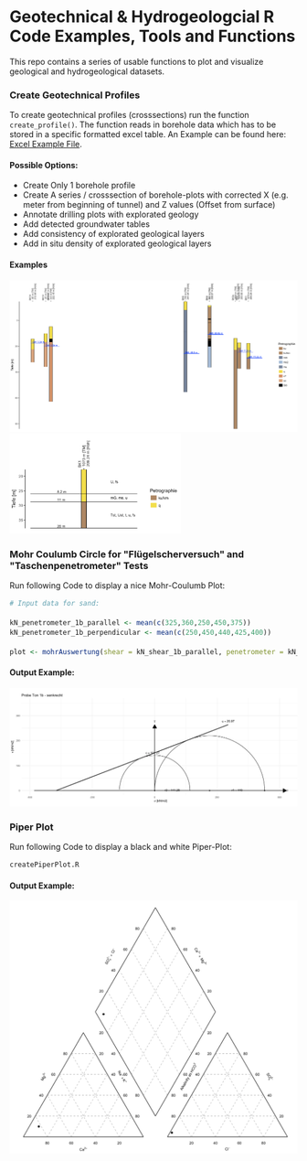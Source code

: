 # Geotechnical & Hydrogeologcial R Code Examples, Tools and Functions
This repo contains a series of usable functions to plot and visualize geological and hydrogeological datasets.

### Create Geotechnical Profiles
To create geotechnical profiles (crosssections) run the function `create_profile()`. The function reads in borehole data which has to be stored in a specific formatted excel table. An Example can be found here: [Excel Example File](borehole-template/borehole-data.xlsx).

#### Possible Options:
* Create Only 1 borehole profile
* Create A series / crosssection of borehole-plots with corrected X (e.g. meter from beginning of tunnel) and Z values (Offset from surface)
* Annotate drilling plots with explorated geology
* Add detected groundwater tables
* Add consistency of explorated geological layers
* Add in situ density of explorated geological layers

#### Examples

<div style='float: center'>
  <img style='width: 600px' src="Readme-Images/create_profile_example.png"></img>
</div>

<div style='float: center'>
  <img style='width: 300px' src="Readme-Images/create_profile_first_only.png"></img>
</div>

### Mohr Coulumb Circle for "Flügelscherversuch" and "Taschenpenetrometer" Tests
Run following Code to display a nice Mohr-Coulumb Plot:

```r
# Input data for sand:

kN_penetrometer_1b_parallel <- mean(c(325,360,250,450,375))
kN_penetrometer_1b_perpendicular <- mean(c(250,450,440,425,400))

plot <- mohrAuswertung(shear = kN_shear_1b_parallel, penetrometer = kN_penetrometer_1b_parallel, title='Probe Sand 1b - parallel')
```

#### Output Example:
<div style='float: center'>
  <img style='width: 600px' src="Readme-Images/mohr-coulomb-example.png"></img>
</div>


### Piper Plot
Run following Code to display a black and white Piper-Plot:

```r
createPiperPlot.R
```

#### Output Example:
<div style='float: center'>
  <img style='width: 600px' src="Readme-Images/piper-plot-example.png"></img>
</div>
